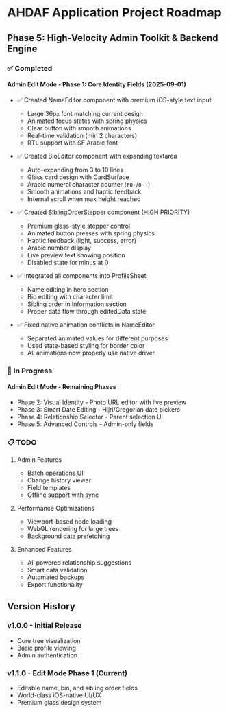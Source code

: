 # AHDAF Application Project Roadmap

## Phase 5: High-Velocity Admin Toolkit & Backend Engine

### ✅ Completed

#### Admin Edit Mode - Phase 1: Core Identity Fields (2025-09-01)
- ✅ Created NameEditor component with premium iOS-style text input
  - Large 36px font matching current design
  - Animated focus states with spring physics
  - Clear button with smooth animations
  - Real-time validation (min 2 characters)
  - RTL support with SF Arabic font

- ✅ Created BioEditor component with expanding textarea
  - Auto-expanding from 3 to 10 lines
  - Glass card design with CardSurface
  - Arabic numeral character counter (٢٥٠/٥٠٠)
  - Smooth animations and haptic feedback
  - Internal scroll when max height reached

- ✅ Created SiblingOrderStepper component (HIGH PRIORITY)
  - Premium glass-style stepper control
  - Animated button presses with spring physics
  - Haptic feedback (light, success, error)
  - Arabic number display
  - Live preview text showing position
  - Disabled state for minus at 0

- ✅ Integrated all components into ProfileSheet
  - Name editing in hero section
  - Bio editing with character limit
  - Sibling order in Information section
  - Proper data flow through editedData state

- ✅ Fixed native animation conflicts in NameEditor
  - Separated animated values for different purposes
  - Used state-based styling for border color
  - All animations now properly use native driver

### 🚧 In Progress

#### Admin Edit Mode - Remaining Phases
- Phase 2: Visual Identity - Photo URL editor with live preview
- Phase 3: Smart Date Editing - Hijri/Gregorian date pickers
- Phase 4: Relationship Selector - Parent selection UI
- Phase 5: Advanced Controls - Admin-only fields

### 📋 TODO

1. Admin Features
   - Batch operations UI
   - Change history viewer
   - Field templates
   - Offline support with sync

2. Performance Optimizations
   - Viewport-based node loading
   - WebGL rendering for large trees
   - Background data prefetching

3. Enhanced Features
   - AI-powered relationship suggestions
   - Smart data validation
   - Automated backups
   - Export functionality

## Version History

### v1.0.0 - Initial Release
- Core tree visualization
- Basic profile viewing
- Admin authentication

### v1.1.0 - Edit Mode Phase 1 (Current)
- Editable name, bio, and sibling order fields
- World-class iOS-native UI/UX
- Premium glass design system